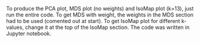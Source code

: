 To produce the PCA plot, MDS plot (no weights) and IsoMap plot (k=13), just run the entire code.
To get MDS with weight, the weights in the MDS section had to be used (comented out at start).
To get IsoMap plot for different k-values, change it at the top of the IsoMap section.
The code was written in Jupyter notebook.
